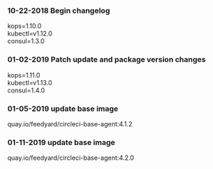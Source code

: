 ### 10-22-2018 Begin changelog

kops=1.10.0  
kubectl=v1.12.0  
consul=1.3.0  

### 01-02-2019 Patch update and package version changes

kops=1.11.0  
kubectl=v1.13.0  
consul=1.4.0  

### 01-05-2019 update base image

quay.io/feedyard/circleci-base-agent:4.1.2  


### 01-11-2019 update base image

quay.io/feedyard/circleci-base-agent:4.2.0  
